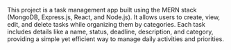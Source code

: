 This project is a task management app built using the MERN stack (MongoDB, Express.js, React, and Node.js). It allows users to create, view, edit, and delete tasks while organizing them by categories. Each task includes details like a name, status, deadline, description, and category, providing a simple yet efficient way to manage daily activities and priorities.
